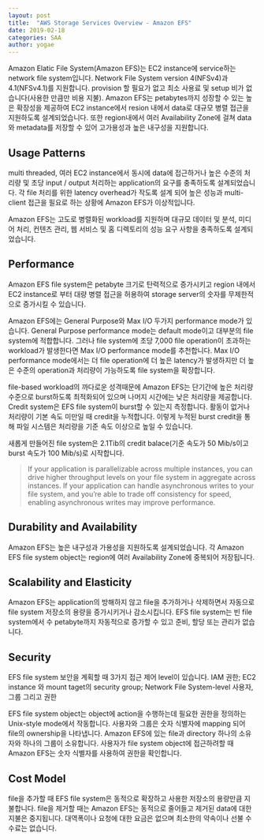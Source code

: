 ```yaml
---
layout: post
title:  "AWS Storage Services Overview - Amazon EFS"
date: 2019-02-18
categories: SAA
author: yogae
---
```


Amazon Elatic File System(Amazon EFS)는 EC2 instance에 service하는 network file system입니다. Network File System version 4(NFSv4)과 4.1(NFSv4.1)를 지원합니다. provision 할 필요가 없고 최소 사용료 및 setup 비가 없습니다(사용한 만큼만 비용 지불). Amazon EFS는 petabytes까지 성장할 수 있는 높은 확장성을 제공하여 EC2 instance에서 resion 내에서 data로 대규모 병렬 접근을 지원하도록 설계되었습니다. 또한 region내에서 여러 Availability Zone에 걸쳐 data와 metadata를 저장할 수 있어 고가용성과 높은 내구성을 지원합니다.

## Usage Patterns

multi threaded, 여러 EC2 instance에서 동시에 data에 접근하거나 높은 수준의 처리량 및 초당 input / output 처리하는 application의 요구를 충족하도록 설계되었습니다. 각 file 처리를 위한 latency overhead가 작도록 설계 되어 높은 성능과 multi-client 접근을 필요로 하는 상황에 Amazon EFS가 이상적입니다.

Amazon EFS는 고도로 병렬화된 workload를 지원하며 대규모 데이터 및 분석, 미디어 처리, 컨텐츠 관리, 웹 서비스 및 홈 디렉토리의 성능 요구 사항을 충족하도록 설계되었습니다.

## Performance

Amazon EFS file system은 petabyte 크기로 탄력적으로 증가시키고 region 내에서 EC2 instance로 부터 대량 병렬 접근을 허용하여 storage server의 숫자를 무제한적으로 증가시킬 수 있습니다.

Amazon EFS에는 General Purpose와 Max I/O 두가지 performance mode가 있습니다. General Purpose performance mode는 default mode이고 대부분의 file system에 적합합니다. 그러나 file system에 초당 7,000 file operation이 초과하는 workload가 발생한다면 Max I/O performance mode를 추천합니다. Max I/O performance mode에서는 더 file operation에 더 높은 latency가 발생하지만 더 높은 수준의 operation과 처리량이 가능하도록 file system을 확장합니다.

file-based workload의 까다로운 성격때문에 Amazon EFS는 단기간에 높은 처리량 수준으로 burst하도록 최적화되어 있으며 나머지 시간에는 낮은 처리량을 제공합니다. Credit system은 EFS file system이 burst할 수 있는지 측정합니다. 활동이 없거나 처리량이 기본 속도 미만일 때 credit을 누적합니다. 이렇게 누적된 burst credit을 통해 파일 시스템은 처리량을 기준 속도 이상으로 높일 수 있습니다.

새롭게 만들어진 file system은 2.1Tib의 credit balace(기준 속도가 50 Mib/s이고 burst 속도가 100 Mib/s)로 시작합니다.

>If your application is parallelizable across multiple instances, you can drive higher throughput levels on your file system in aggregate across instances. If your application can handle asynchronous writes to your file system, and you’re able to trade off consistency for speed, enabling asynchronous writes may improve performance.

## Durability and Availability

Amazon EFS는 높은 내구성과 가용성을 지원하도록 설계되었습니다. 각 Amazon EFS file system object는 region에 여러 Availability Zone에 중복되어 저장됩니다.

## Scalability and Elasticity

Amazon EFS는 application의 방해하지 않고 file을 추가하거나 삭제하면서 자동으로 file system 저장소의 용량을 증가시키거나 감소시킵니다.  EFS file system는 빈 file system에서 수 petabyte까지 자동적으로 증가할 수 있고 준비, 할당 또는 관리가 없습니다.

## Security

EFS file system 보안을 계획할 때 3가지 접근 제어 level이 있습니다. IAM 권한; EC2 instance 와 mount taget의 security group; Network File System-level 사용자, 그룹 그리고 권한

EFS file system object는 object에 action을 수행하는데 필요한 권한을 정의하는 Unix-style mode에서 작동합니다. 사용자와 그룹은 숫자 식별자에 mapping 되어 file의 ownership을 나타냅니다. Amazon EFS에 있는 file과 directory 하나의 소유자와 하나의 그룹이 소유합니다. 사용자가 file system object에 접근하려할 때 Amazon EFS는 숫자 식별자를 사용하여 권한을 확인합니다.

## Cost Model

file을 추가할 때 EFS file system은 동적으로 확장하고 사용한 저장소의 용량만큼 지불합니다. file을 제거할 때는 Amazon EFS는 동적으로 줄어들고 제거된 data에 대한 지불은 중지됩니다. 대역폭이나 요청에 대한 요금은 없으며 최소한의 약속이나 선불 수수료는 없습니다.